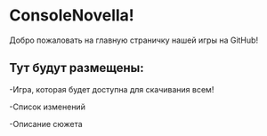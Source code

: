 # ConsoleNovella!
Добро пожаловать на главную страничку нашей игры на GitHub!
## Тут будут размещены:

-Игра, которая будет доступна для скачивания всем!

-Список изменений

-Описание сюжета
